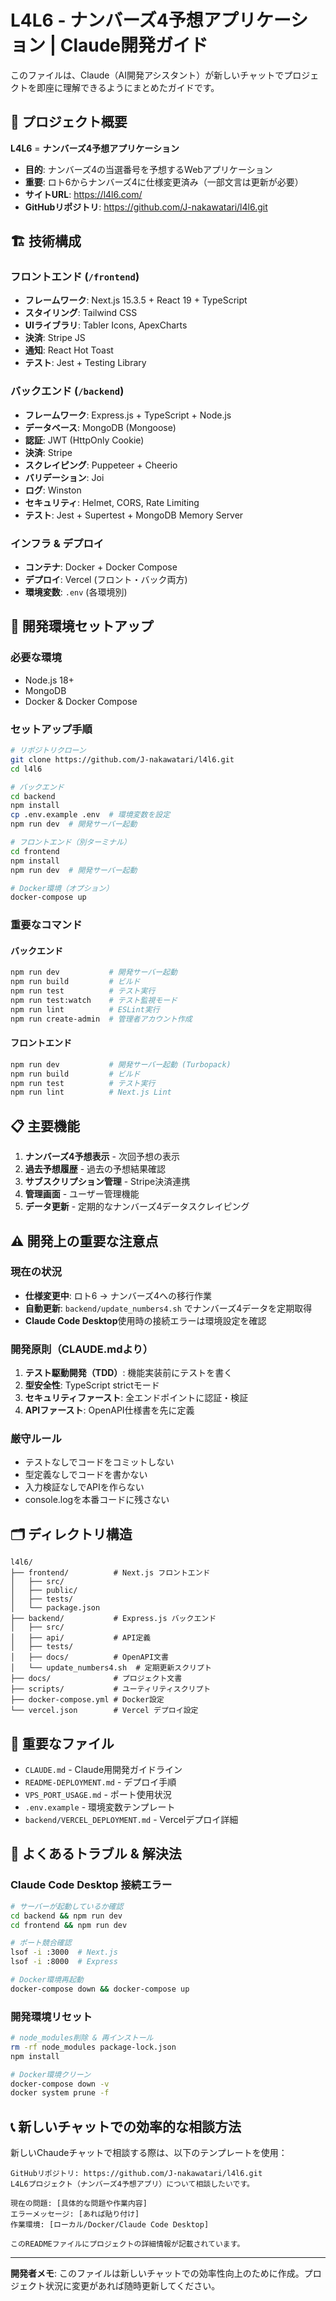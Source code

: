 # L4L6 - ナンバーズ4予想アプリケーション | Claude開発ガイド

このファイルは、Claude（AI開発アシスタント）が新しいチャットでプロジェクトを即座に理解できるようにまとめたガイドです。

## 🎯 プロジェクト概要

**L4L6** = **ナンバーズ4予想アプリケーション**
- **目的**: ナンバーズ4の当選番号を予想するWebアプリケーション
- **重要**: ロト6からナンバーズ4に仕様変更済み（一部文言は更新が必要）
- **サイトURL**: https://l4l6.com/
- **GitHubリポジトリ**: https://github.com/J-nakawatari/l4l6.git

## 🏗️ 技術構成

### フロントエンド (`/frontend`)
- **フレームワーク**: Next.js 15.3.5 + React 19 + TypeScript
- **スタイリング**: Tailwind CSS
- **UIライブラリ**: Tabler Icons, ApexCharts
- **決済**: Stripe JS
- **通知**: React Hot Toast
- **テスト**: Jest + Testing Library

### バックエンド (`/backend`)
- **フレームワーク**: Express.js + TypeScript + Node.js
- **データベース**: MongoDB (Mongoose)
- **認証**: JWT (HttpOnly Cookie)
- **決済**: Stripe
- **スクレイピング**: Puppeteer + Cheerio
- **バリデーション**: Joi
- **ログ**: Winston
- **セキュリティ**: Helmet, CORS, Rate Limiting
- **テスト**: Jest + Supertest + MongoDB Memory Server

### インフラ & デプロイ
- **コンテナ**: Docker + Docker Compose
- **デプロイ**: Vercel (フロント・バック両方)
- **環境変数**: `.env` (各環境別)

## 🔧 開発環境セットアップ

### 必要な環境
- Node.js 18+
- MongoDB
- Docker & Docker Compose

### セットアップ手順
```bash
# リポジトリクローン
git clone https://github.com/J-nakawatari/l4l6.git
cd l4l6

# バックエンド
cd backend
npm install
cp .env.example .env  # 環境変数を設定
npm run dev  # 開発サーバー起動

# フロントエンド（別ターミナル）
cd frontend
npm install
npm run dev  # 開発サーバー起動

# Docker環境（オプション）
docker-compose up
```

### 重要なコマンド

#### バックエンド
```bash
npm run dev           # 開発サーバー起動
npm run build         # ビルド
npm run test          # テスト実行
npm run test:watch    # テスト監視モード
npm run lint          # ESLint実行
npm run create-admin  # 管理者アカウント作成
```

#### フロントエンド
```bash
npm run dev           # 開発サーバー起動 (Turbopack)
npm run build         # ビルド
npm run test          # テスト実行
npm run lint          # Next.js Lint
```

## 📋 主要機能

1. **ナンバーズ4予想表示** - 次回予想の表示
2. **過去予想履歴** - 過去の予想結果確認
3. **サブスクリプション管理** - Stripe決済連携
4. **管理画面** - ユーザー管理機能
5. **データ更新** - 定期的なナンバーズ4データスクレイピング

## ⚠️ 開発上の重要な注意点

### 現在の状況
- **仕様変更中**: ロト6 → ナンバーズ4への移行作業
- **自動更新**: `backend/update_numbers4.sh` でナンバーズ4データを定期取得
- **Claude Code Desktop**使用時の接続エラーは環境設定を確認

### 開発原則（CLAUDE.mdより）
1. **テスト駆動開発（TDD）**: 機能実装前にテストを書く
2. **型安全性**: TypeScript strictモード
3. **セキュリティファースト**: 全エンドポイントに認証・検証
4. **APIファースト**: OpenAPI仕様書を先に定義

### 厳守ルール
- テストなしでコードをコミットしない
- 型定義なしでコードを書かない
- 入力検証なしでAPIを作らない
- console.logを本番コードに残さない

## 🗂️ ディレクトリ構造

```
l4l6/
├── frontend/          # Next.js フロントエンド
│   ├── src/
│   ├── public/
│   ├── tests/
│   └── package.json
├── backend/           # Express.js バックエンド
│   ├── src/
│   ├── api/           # API定義
│   ├── tests/
│   ├── docs/          # OpenAPI文書
│   └── update_numbers4.sh  # 定期更新スクリプト
├── docs/              # プロジェクト文書
├── scripts/           # ユーティリティスクリプト
├── docker-compose.yml # Docker設定
└── vercel.json        # Vercel デプロイ設定
```

## 🔑 重要なファイル

- `CLAUDE.md` - Claude用開発ガイドライン
- `README-DEPLOYMENT.md` - デプロイ手順
- `VPS_PORT_USAGE.md` - ポート使用状況
- `.env.example` - 環境変数テンプレート
- `backend/VERCEL_DEPLOYMENT.md` - Vercelデプロイ詳細

## 🚨 よくあるトラブル & 解決法

### Claude Code Desktop 接続エラー
```bash
# サーバーが起動しているか確認
cd backend && npm run dev
cd frontend && npm run dev

# ポート競合確認
lsof -i :3000  # Next.js
lsof -i :8000  # Express

# Docker環境再起動
docker-compose down && docker-compose up
```

### 開発環境リセット
```bash
# node_modules削除 & 再インストール
rm -rf node_modules package-lock.json
npm install

# Docker環境クリーン
docker-compose down -v
docker system prune -f
```

## 📞 新しいチャットでの効率的な相談方法

新しいChaudeチャットで相談する際は、以下のテンプレートを使用：

```
GitHubリポジトリ: https://github.com/J-nakawatari/l4l6.git
L4L6プロジェクト（ナンバーズ4予想アプリ）について相談したいです。

現在の問題: [具体的な問題や作業内容]
エラーメッセージ: [あれば貼り付け]
作業環境: [ローカル/Docker/Claude Code Desktop]

このREADMEファイルにプロジェクトの詳細情報が記載されています。
```

---

**開発者メモ**: このファイルは新しいチャットでの効率性向上のために作成。プロジェクト状況に変更があれば随時更新してください。